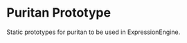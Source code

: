 Puritan Prototype
========================

Static prototypes for puritan to be used in ExpressionEngine.
